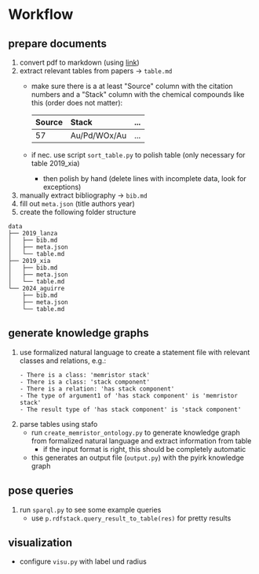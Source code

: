 # Workflow
## prepare documents
1. convert pdf to markdown (using [link](https://github.com/VikParuchuri/marker))
1. extract relevant tables from papers -> `table.md`
    - make sure there is a at least "Source" column with the citation numbers and a "Stack" column with the chemical compounds like this (order does not matter):

        | Source | Stack          | ...  |
        |:-------|:---------------|:-----|
        | 57     | Au/Pd/WOx/Au   | ...  |

    - if nec. use script `sort_table.py` to polish table (only necessary for table 2019_xia)
        - then polish by hand (delete lines with incomplete data, look for exceptions)
1. manually extract bibliography -> `bib.md`
1. fill out `meta.json` (title authors year)
1. create the following folder structure
````
data
├── 2019_lanza
│   ├── bib.md
│   ├── meta.json
│   └── table.md
├── 2019_xia
│   ├── bib.md
│   ├── meta.json
│   └── table.md
└── 2024_aguirre
    ├── bib.md
    ├── meta.json
    └── table.md

````
## generate knowledge graphs
1. use formalized natural language to create a statement file with relevant classes and relations, e.g.:
    ```
    - There is a class: 'memristor stack'
    - There is a class: 'stack component'
    - There is a relation: 'has stack component'
    - The type of argument1 of 'has stack component' is 'memristor stack'
    - The result type of 'has stack component' is 'stack component'
    ```
1. parse tables using stafo
    - run `create_memristor_ontology.py` to generate knowledge graph from formalized natural language and extract information from table
        - if the input format is right, this should be completely automatic
    - this generates an output file (`output.py`) with the pyirk knowledge graph
## pose queries
1. run `sparql.py` to see some example queries
    - use `p.rdfstack.query_result_to_table(res)` for pretty results

## visualization
- configure `visu.py` with label und radius